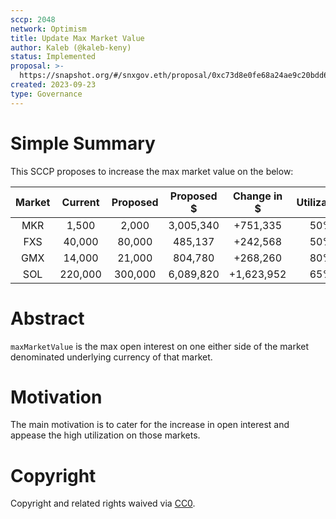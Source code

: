 ```yaml
---
sccp: 2048
network: Optimism
title: Update Max Market Value
author: Kaleb (@kaleb-keny)
status: Implemented
proposal: >-
  https://snapshot.org/#/snxgov.eth/proposal/0xc73d8e0fe68a24ae9c20bdd633c7ce02c4ff60fba01e69d0cee184937dcdeaaa
created: 2023-09-23
type: Governance
---
```


# Simple Summary

This SCCP proposes to increase the max market value on the below:

| **Market** | **Current** | **Proposed** | **Proposed $** | **Change in $** | **Utilization** |
|:----------:|:-----------:|:------------:|:--------------:|:---------------:|:---------------:|
|     MKR    |    1,500    |     2,000    |    3,005,340   |     +751,335    |       50%       |
|     FXS    |    40,000   |    80,000    |     485,137    |     +242,568    |       50%       |
|     GMX    |    14,000   |    21,000    |     804,780    |     +268,260    |       80%       |
|     SOL    |   220,000   |    300,000   |    6,089,820   |    +1,623,952   |       65%       |

# Abstract

`maxMarketValue` is the max open interest on one either side of the market denominated underlying currency of that market.

# Motivation

The main motivation is to cater for the increase in open interest and appease the high utilization on those markets.

# Copyright

Copyright and related rights waived via [CC0](https://creativecommons.org/publicdomain/zero/1.0/).


